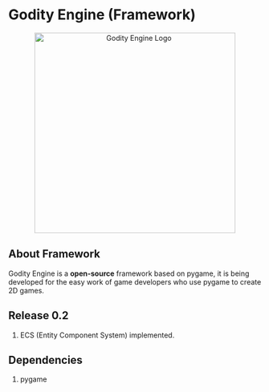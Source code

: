 # Godity Engine (Framework)

<p align="center">
  <a href="pass">
    <img src="pass" width="400" alt="Godity Engine Logo">
  </a>
</p>

## About Framework

Godity Engine is a **open-source** framework based on pygame, it is being developed for the easy work of game developers who use pygame to create 2D games.

## Release 0.2

1. ECS (Entity Component System) implemented.

## Dependencies

1. pygame
